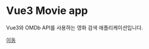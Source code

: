 # Vue3 Movie app

Vue3와 OMDb API를 사용하는 영화 검색 애플리케이션입니다.

[이동](https://admiring-roentgen-0bebac.netlify.app/)

